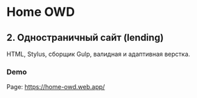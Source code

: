 # Home OWD

<h2>2. Одностраничный сайт (lending)</h2>
<p>HTML, Stylus, сборщик Gulp, валидная и адаптивная верстка.</p>

<h3>Demo</h3>
<p>Page: <a href="https://home-owd.web.app/" target="_blank" el= "noopener">https://home-owd.web.app/</a></p>
